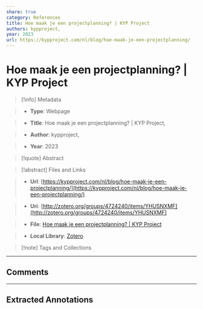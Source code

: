 ```yaml
---
share: true
category: References
title: Hoe maak je een projectplanning? | KYP Project
authors: kypproject,
year: 2023
url: https://kypproject.com/nl/blog/hoe-maak-je-een-projectplanning/
---
```

  
# Hoe maak je een projectplanning? | KYP Project  
  
> [!info] Metadata  
> - **Type**: Webpage  
> - **Title**: Hoe maak je een projectplanning? | KYP Project,   
> - **Author**: kypproject,  
> - **Year**: 2023   
  
> [!quote] Abstract  
  
> [!abstract] Files and Links  
> - **Url**: [https://kypproject.com/nl/blog/hoe-maak-je-een-projectplanning/](https://kypproject.com/nl/blog/hoe-maak-je-een-projectplanning/)  
> - **Uri**: [http://zotero.org/groups/4724240/items/YHUSNXMF](http://zotero.org/groups/4724240/items/YHUSNXMF)  
> - **File**: [Hoe maak je een projectplanning? | KYP Project](file:///C:%5CUsers%5C20003936%5CZotero%5Cstorage%5C4RHGSKJV%5Choe-maak-je-een-projectplanning.html)  
> - **Local Library**: [Zotero](zotero://select/groups/4724240/items/YHUSNXMF)  
  
> [!note] Tags and Collections  
  
  
----  
  
## Comments  
  
  
  
----  
  
## Extracted Annotations  
  
